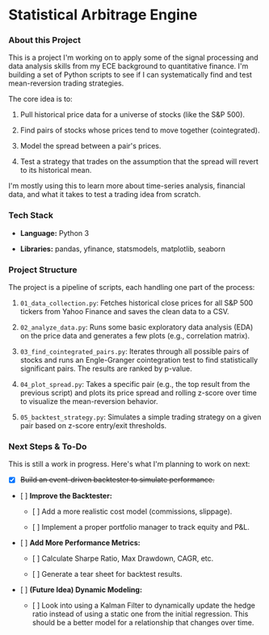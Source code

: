 # Statistical Arbitrage Engine

### About this Project

This is a project I'm working on to apply some of the signal processing and data analysis skills from my ECE background to quantitative finance. I'm building a set of Python scripts to see if I can systematically find and test mean-reversion trading strategies.

The core idea is to:

1. Pull historical price data for a universe of stocks (like the S&P 500).

2. Find pairs of stocks whose prices tend to move together (cointegrated).

3. Model the spread between a pair's prices.

4. Test a strategy that trades on the assumption that the spread will revert to its historical mean.

I'm mostly using this to learn more about time-series analysis, financial data, and what it takes to test a trading idea from scratch.

### Tech Stack

* **Language:** Python 3

* **Libraries:** pandas, yfinance, statsmodels, matplotlib, seaborn

### Project Structure

The project is a pipeline of scripts, each handling one part of the process:

1. `01_data_collection.py`: Fetches historical close prices for all S&P 500 tickers from Yahoo Finance and saves the clean data to a CSV.

2. `02_analyze_data.py`: Runs some basic exploratory data analysis (EDA) on the price data and generates a few plots (e.g., correlation matrix).

3. `03_find_cointegrated_pairs.py`: Iterates through all possible pairs of stocks and runs an Engle-Granger cointegration test to find statistically significant pairs. The results are ranked by p-value.

4. `04_plot_spread.py`: Takes a specific pair (e.g., the top result from the previous script) and plots its price spread and rolling z-score over time to visualize the mean-reversion behavior.

5. `05_backtest_strategy.py`: Simulates a simple trading strategy on a given pair based on z-score entry/exit thresholds.

### Next Steps & To-Do

This is still a work in progress. Here's what I'm planning to work on next:

* [x] ~~Build an event-driven backtester to simulate performance.~~
* \[ \] **Improve the Backtester:**

  * \[ \] Add a more realistic cost model (commissions, slippage).

  * \[ \] Implement a proper portfolio manager to track equity and P&L.

* \[ \] **Add More Performance Metrics:**

  * \[ \] Calculate Sharpe Ratio, Max Drawdown, CAGR, etc.

  * \[ \] Generate a tear sheet for backtest results.

* \[ \] **(Future Idea) Dynamic Modeling:**

  * \[ \] Look into using a Kalman Filter to dynamically update the hedge ratio instead of using a static one from the initial regression. This should be a better model for a relationship that changes over time.